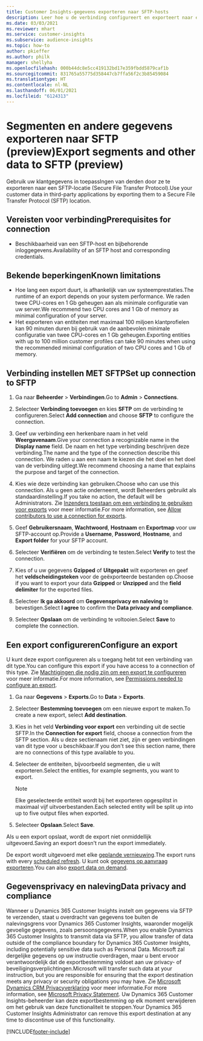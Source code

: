```yaml
---
title: Customer Insights-gegevens exporteren naar SFTP-hosts
description: Leer hoe u de verbinding configureert en exporteert naar een SFTP-locatie.
ms.date: 03/03/2021
ms.reviewer: mhart
ms.service: customer-insights
ms.subservice: audience-insights
ms.topic: how-to
author: pkieffer
ms.author: philk
manager: shellyha
ms.openlocfilehash: 000b44dc8e5cc419132bd17e359fbdd5879caf1b
ms.sourcegitcommit: 831765a55775d358447cb7ffa56f2c3b85459084
ms.translationtype: HT
ms.contentlocale: nl-NL
ms.lasthandoff: 06/01/2021
ms.locfileid: "6124313"
---
```

# <a name="export-segments-and-other-data-to-sftp-preview"></a><span data-ttu-id="5567e-103">Segmenten en andere gegevens exporteren naar SFTP (preview)</span><span class="sxs-lookup"><span data-stu-id="5567e-103">Export segments and other data to SFTP (preview)</span></span>

<span data-ttu-id="5567e-104">Gebruik uw klantgegevens in toepassIngen van derden door ze te exporteren naar een SFTP-locatie (Secure File Transfer Protocol).</span><span class="sxs-lookup"><span data-stu-id="5567e-104">Use your customer data in third-party applications by exporting them to a Secure File Transfer Protocol (SFTP) location.</span></span>

## <a name="prerequisites-for-connection"></a><span data-ttu-id="5567e-105">Vereisten voor verbinding</span><span class="sxs-lookup"><span data-stu-id="5567e-105">Prerequisites for connection</span></span>

- <span data-ttu-id="5567e-106">Beschikbaarheid van een SFTP-host en bijbehorende inloggegevens.</span><span class="sxs-lookup"><span data-stu-id="5567e-106">Availability of an SFTP host and corresponding credentials.</span></span>

## <a name="known-limitations"></a><span data-ttu-id="5567e-107">Bekende beperkingen</span><span class="sxs-lookup"><span data-stu-id="5567e-107">Known limitations</span></span>

- <span data-ttu-id="5567e-108">Hoe lang een export duurt, is afhankelijk van uw systeemprestaties.</span><span class="sxs-lookup"><span data-stu-id="5567e-108">The runtime of an export depends on your system performance.</span></span> <span data-ttu-id="5567e-109">We raden twee CPU-cores en 1 Gb geheugen aan als minimale configuratie van uw server.</span><span class="sxs-lookup"><span data-stu-id="5567e-109">We recommend two CPU cores and 1 Gb of memory as minimal configuration of your server.</span></span> 
- <span data-ttu-id="5567e-110">Het exporteren van entiteiten met maximaal 100 miljoen klantprofielen kan 90 minuten duren bij gebruik van de aanbevolen minimale configuratie van twee CPU-cores en 1 Gb geheugen.</span><span class="sxs-lookup"><span data-stu-id="5567e-110">Exporting entities with up to 100 million customer profiles can take 90 minutes when using the recommended minimal configuration of two CPU cores and 1 Gb of memory.</span></span> 

## <a name="set-up-connection-to-sftp"></a><span data-ttu-id="5567e-111">Verbinding instellen MET SFTP</span><span class="sxs-lookup"><span data-stu-id="5567e-111">Set up connection to SFTP</span></span>

1. <span data-ttu-id="5567e-112">Ga naar **Beheerder** > **Verbindingen**.</span><span class="sxs-lookup"><span data-stu-id="5567e-112">Go to **Admin** > **Connections**.</span></span>

1. <span data-ttu-id="5567e-113">Selecteer **Verbinding toevoegen** en kies **SFTP** om de verbinding te configureren.</span><span class="sxs-lookup"><span data-stu-id="5567e-113">Select **Add connection** and choose **SFTP** to configure the connection.</span></span>

1. <span data-ttu-id="5567e-114">Geef uw verbinding een herkenbare naam in het veld **Weergavenaam**.</span><span class="sxs-lookup"><span data-stu-id="5567e-114">Give your connection a recognizable name in the **Display name** field.</span></span> <span data-ttu-id="5567e-115">De naam en het type verbinding beschrijven deze verbinding.</span><span class="sxs-lookup"><span data-stu-id="5567e-115">The name and the type of the connection describe this connection.</span></span> <span data-ttu-id="5567e-116">We raden u aan een naam te kiezen die het doel en het doel van de verbinding uitlegt.</span><span class="sxs-lookup"><span data-stu-id="5567e-116">We recommend choosing a name that explains the purpose and target of the connection.</span></span>

1. <span data-ttu-id="5567e-117">Kies wie deze verbinding kan gebruiken.</span><span class="sxs-lookup"><span data-stu-id="5567e-117">Choose who can use this connection.</span></span> <span data-ttu-id="5567e-118">Als u geen actie onderneemt, wordt Beheerders gebruikt als standaardinstelling.</span><span class="sxs-lookup"><span data-stu-id="5567e-118">If you take no action, the default will be Administrators.</span></span> <span data-ttu-id="5567e-119">Zie [Inzenders toestaan om een verbinding te gebruiken voor exports](connections.md#allow-contributors-to-use-a-connection-for-exports) voor meer informatie.</span><span class="sxs-lookup"><span data-stu-id="5567e-119">For more information, see [Allow contributors to use a connection for exports](connections.md#allow-contributors-to-use-a-connection-for-exports).</span></span>

1. <span data-ttu-id="5567e-120">Geef **Gebruikersnaam**, **Wachtwoord**, **Hostnaam** en **Exportmap** voor uw SFTP-account op.</span><span class="sxs-lookup"><span data-stu-id="5567e-120">Provide a **Username**, **Password**, **Hostname**, and **Export folder** for your SFTP account.</span></span>

1. <span data-ttu-id="5567e-121">Selecteer **Verifiëren** om de verbinding te testen.</span><span class="sxs-lookup"><span data-stu-id="5567e-121">Select **Verify** to test the connection.</span></span>

1. <span data-ttu-id="5567e-122">Kies of u uw gegevens **Gzipped** of **Uitgepakt** wilt exporteren en geef het **veldscheidingsteken** voor de geëxporteerde bestanden op.</span><span class="sxs-lookup"><span data-stu-id="5567e-122">Choose if you want to export your data **Gzipped** or **Unzipped** and the **field delimiter** for the exported files.</span></span>

1. <span data-ttu-id="5567e-123">Selecteer **Ik ga akkoord** om **Gegevensprivacy en naleving** te bevestigen.</span><span class="sxs-lookup"><span data-stu-id="5567e-123">Select **I agree** to confirm the **Data privacy and compliance**.</span></span>

1. <span data-ttu-id="5567e-124">Selecteer **Opslaan** om de verbinding te voltooien.</span><span class="sxs-lookup"><span data-stu-id="5567e-124">Select **Save** to complete the connection.</span></span>

## <a name="configure-an-export"></a><span data-ttu-id="5567e-125">Een export configureren</span><span class="sxs-lookup"><span data-stu-id="5567e-125">Configure an export</span></span>

<span data-ttu-id="5567e-126">U kunt deze export configureren als u toegang hebt tot een verbinding van dit type.</span><span class="sxs-lookup"><span data-stu-id="5567e-126">You can configure this export if you have access to a connection of this type.</span></span> <span data-ttu-id="5567e-127">Zie [Machtigingen die nodig zijn om een export te configureren](export-destinations.md#set-up-a-new-export) voor meer informatie.</span><span class="sxs-lookup"><span data-stu-id="5567e-127">For more information, see [Permissions needed to configure an export](export-destinations.md#set-up-a-new-export).</span></span>

1. <span data-ttu-id="5567e-128">Ga naar **Gegevens** > **Exports**.</span><span class="sxs-lookup"><span data-stu-id="5567e-128">Go to **Data** > **Exports**.</span></span>

1. <span data-ttu-id="5567e-129">Selecteer **Bestemming toevoegen** om een nieuwe export te maken.</span><span class="sxs-lookup"><span data-stu-id="5567e-129">To create a new export, select **Add destination**.</span></span>

1. <span data-ttu-id="5567e-130">Kies in het veld **Verbinding voor export** een verbinding uit de sectie SFTP.</span><span class="sxs-lookup"><span data-stu-id="5567e-130">In the **Connection for export** field, choose a connection from the SFTP section.</span></span> <span data-ttu-id="5567e-131">Als u deze sectienaam niet ziet, zijn er geen verbindingen van dit type voor u beschikbaar.</span><span class="sxs-lookup"><span data-stu-id="5567e-131">If you don't see this section name, there are no connections of this type available to you.</span></span>

1. <span data-ttu-id="5567e-132">Selecteer de entiteiten, bijvoorbeeld segmenten, die u wilt exporteren.</span><span class="sxs-lookup"><span data-stu-id="5567e-132">Select the entities, for example segments, you want to export.</span></span>

   > [!NOTE]
   > <span data-ttu-id="5567e-133">Elke geselecteerde entiteit wordt bij het exporteren opgesplitst in maximaal vijf uitvoerbestanden.</span><span class="sxs-lookup"><span data-stu-id="5567e-133">Each selected entity will be split up into up to five output files when exported.</span></span> 

1. <span data-ttu-id="5567e-134">Selecteer **Opslaan**.</span><span class="sxs-lookup"><span data-stu-id="5567e-134">Select **Save**.</span></span>

<span data-ttu-id="5567e-135">Als u een export opslaat, wordt de export niet onmiddellijk uitgevoerd.</span><span class="sxs-lookup"><span data-stu-id="5567e-135">Saving an export doesn't run the export immediately.</span></span>

<span data-ttu-id="5567e-136">De export wordt uitgevoerd met elke [geplande vernieuwing](system.md#schedule-tab).</span><span class="sxs-lookup"><span data-stu-id="5567e-136">The export runs with every [scheduled refresh](system.md#schedule-tab).</span></span> <span data-ttu-id="5567e-137">U kunt ook [gegevens op aanvraag exporteren](export-destinations.md#run-exports-on-demand).</span><span class="sxs-lookup"><span data-stu-id="5567e-137">You can also [export data on demand](export-destinations.md#run-exports-on-demand).</span></span> 

## <a name="data-privacy-and-compliance"></a><span data-ttu-id="5567e-138">Gegevensprivacy en naleving</span><span class="sxs-lookup"><span data-stu-id="5567e-138">Data privacy and compliance</span></span>

<span data-ttu-id="5567e-139">Wanneer u Dynamics 365 Customer Insights instelt om gegevens via SFTP te verzenden, staat u overdracht van gegevens toe buiten de nalevingsgrens voor Dynamics 365 Customer Insights, waaronder mogelijk gevoelige gegevens, zoals persoonsgegevens.</span><span class="sxs-lookup"><span data-stu-id="5567e-139">When you enable Dynamics 365 Customer Insights to transmit data via SFTP, you allow transfer of data outside of the compliance boundary for Dynamics 365 Customer Insights, including potentially sensitive data such as Personal Data.</span></span> <span data-ttu-id="5567e-140">Microsoft zal dergelijke gegevens op uw instructie overdragen, maar u bent ervoor verantwoordelijk dat de exportbestemming voldoet aan uw privacy- of beveiligingsverplichtingen.</span><span class="sxs-lookup"><span data-stu-id="5567e-140">Microsoft will transfer such data at your instruction, but you are responsible for ensuring that the export destination meets any privacy or security obligations you may have.</span></span> <span data-ttu-id="5567e-141">Zie [Microsoft Dynamics CRM Privacyverklaring](https://go.microsoft.com/fwlink/?linkid=396732) voor meer informatie.</span><span class="sxs-lookup"><span data-stu-id="5567e-141">For more information, see [Microsoft Privacy Statement](https://go.microsoft.com/fwlink/?linkid=396732).</span></span>
<span data-ttu-id="5567e-142">Uw Dynamics 365 Customer Insights-beheerder kan deze exportbestemming op elk moment verwijderen om het gebruik van deze functionaliteit te stoppen.</span><span class="sxs-lookup"><span data-stu-id="5567e-142">Your Dynamics 365 Customer Insights Administrator can remove this export destination at any time to discontinue use of this functionality.</span></span>

[!INCLUDE[footer-include](../includes/footer-banner.md)]
